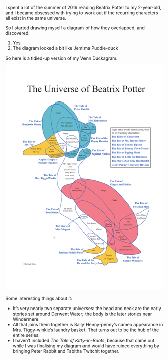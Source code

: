 I spent a lot of the summer of 2016 reading Beatrix Potter to my 2-year-old, and I became obsessed with trying to work out if the recurring characters all exist in the same universe.

So I started drawing myself a diagram of how they overlapped, and discovered:

1. Yes.
1. The diagram looked a bit like Jemima Puddle-duck

So here is a tidied-up version of my Venn Duckagram.

![The universe of Beatrix Potter](emsot/universe-of-beatrix-potter.png)

Some interesting things about it:

* It’s very nearly two separate universes: the head and neck are the early stories set around Derwent Water; the body is the later stories near Windermere.
* All that joins them together is Sally Henny-penny’s cameo appearance in Mrs. Tiggy-winkle’s laundry basket. That turns out to be the hub of the entire series.
* I haven’t included *The Tale of Kitty-in-Boots*, because that came out while I was finalising my diagram and would have ruined everything by bringing Peter Rabbit and Tabitha Twitchit together.
